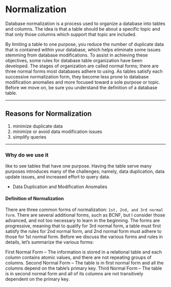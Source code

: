 # Normalization

Database normalization is a process used to organize a database into tables and columns. The idea is that a table should be about a specific topic and that only those columns which support that topic are included.

By limiting a table to one purpose, you reduce the number of duplicate data that is contained within your database, which helps eliminate some issues stemming from database modifications. To assist in achieving these objectives, some rules for database table organization have been developed. The stages of organization are called normal forms; there are three normal forms most databases adhere to using. As tables satisfy each successive normalization form, they become less prone to database modification anomalies and more focused toward a sole purpose or topic. Before we move on, be sure you understand the definition of a database table.

--------------------------

## Reasons for Normalization

1. minimize duplicate data
2. minimize or avoid data modification issues
3. simplify queries



-----------------------

### Why do we use it
 
 like to see tables that have one purpose. Having the table serve many purposes introduces many of the challenges; namely, data duplication, data update issues, and increased effort to query data.

- Data Duplication and Modification Anomalies 


#### Definition of Normalization

There are three common forms of normalization:
 `1st, 2nd, and 3rd normal form`. There are several additional forms, such as BCNF, but I consider those advanced, and not too necessary to learn in the beginning. The forms are progressive, meaning that to qualify for 3rd normal form, a table must first satisfy the rules for 2nd normal form, and 2nd normal form must adhere to those for 1st normal form. Before we discuss the various forms and rules in details, let’s summarize the various forms:

First Normal Form – The information is stored in a relational table and each column contains atomic values, and there are not repeating groups of columns.
Second Normal Form – The table is in first normal form and all the columns depend on the table’s primary key.
Third Normal Form – The table is in second normal form and all of its columns are not transitively dependent on the primary key.